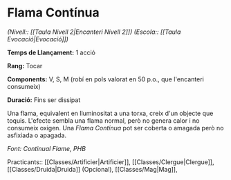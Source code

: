 # Flama Contínua

*(Nivell:: [[Taula Nivell 2|Encanteri Nivell 2]]) (Escola:: [[Taula Evocació|Evocació]])*

**Temps de Llançament:** 1 acció

**Rang:** Tocar

**Components:** V, S, M (robí en pols valorat en 50 p.o., que l'encanteri consumeix)

**Duració:** Fins ser dissipat

Una flama, equivalent en lluminositat a una torxa, creix d'un objecte que toquis. L'efecte sembla una flama normal, però no genera calor i no consumeix oxigen. Una *Flama Contínua* pot ser coberta o amagada però no asfixiada o apagada.


*Font: Continual Flame, PHB*



Practicants:: [[Classes/Artificier|Artificier]], [[Classes/Clergue|Clergue]], [[Classes/Druida|Druida]] (Opcional), [[Classes/Mag|Mag]],